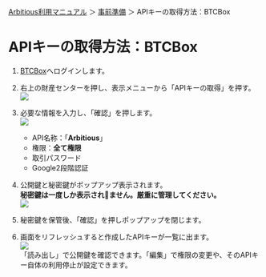 [Arbitious利用マニュアル](../../) ＞ [事前準備](../) ＞ APIキーの取得方法：BTCBox

# APIキーの取得方法：BTCBox

1. [BTCBox](https://www.btcbox.co.jp/user/login/)へログインします。  
1. 右上の財産センターを押し、表示メニューから「APIキーの取得」を押す。
![](https://www.btcbox.co.jp/images/jubi/api-1.jpg)

1. 必要な情報を入力し、「確認」を押します。  
![](https://www.btcbox.co.jp/images/jubi/api-2.jpg)
    - API名称：「**Arbitious**」
    - 権限：**全て権限**
    - 取引パスワード
    - Google2段階認証

1. 公開鍵と秘密鍵がポップアップ表示されます。  
**秘密鍵は一度しか表示されません。厳重に管理してください。**  
![](https://www.btcbox.co.jp/images/jubi/api-3.jpg)

1. 秘密鍵を保管後、「確認」を押しポップアップを閉じます。

1. 画面をリフレッシュすると作成したAPIキーが一覧に出ます。  
![](https://www.btcbox.co.jp/images/jubi/api-4.jpg)  
「読み出し」で公開鍵を確認できます。「編集」で権限の変更や、そのAPIキー自体の利用停止が設定できます。